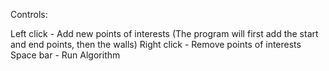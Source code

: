 Controls:

Left click - Add new points of interests (The program will first add the start and end points, then the walls)
Right click - Remove points of interests
Space bar - Run Algorithm
